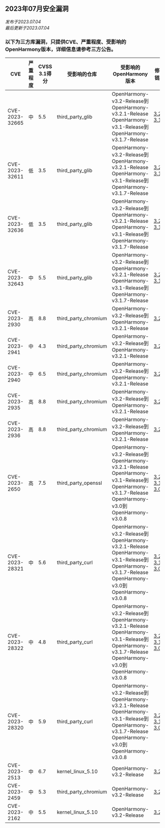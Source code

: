 ## 2023年07月安全漏洞
_发布于2023.07.04_<br/>
_最后更新于2023.07.04_

### 以下为三方库漏洞，只提供CVE、严重程度、受影响的OpenHarmony版本，详细信息请参考三方公告。
| CVE            | 严重程度 | CVSS 3.1得分 |受影响的仓库 | 受影响的OpenHarmony版本                                      | 修复链接                                               |
| -------------- | -------- | ------------ |-------------| ------------------------------------------------------------ | ------------------------------------------------------ |
| CVE-2023-32665 | 中 | 5.5 |third_party_glib    | OpenHarmony-v3.2-Release到OpenHarmony-v3.2.1-Release<br/>OpenHarmony-v3.1-Release到OpenHarmony-v3.1.7-Release<br/>            | [3.2.x](https://gitee.com/openharmony/third_party_glib/pulls/49)<br/>[3.1.x](https://gitee.com/openharmony/third_party_glib/pulls/48) |
| CVE-2023-32611 | 低 | 3.5 |third_party_glib    | OpenHarmony-v3.2-Release到OpenHarmony-v3.2.1-Release<br/>OpenHarmony-v3.1-Release到OpenHarmony-v3.1.7-Release<br/>            | [3.2.x](https://gitee.com/openharmony/third_party_glib/pulls/49)<br/>[3.1.x](https://gitee.com/openharmony/third_party_glib/pulls/48) |
| CVE-2023-32636 | 低 | 3.5 |third_party_glib    | OpenHarmony-v3.2-Release到OpenHarmony-v3.2.1-Release<br/>OpenHarmony-v3.1-Release到OpenHarmony-v3.1.7-Release<br/>            | [3.2.x](https://gitee.com/openharmony/third_party_glib/pulls/49)<br/>[3.1.x](https://gitee.com/openharmony/third_party_glib/pulls/48) |
| CVE-2023-32643 | 中 | 5.5 |third_party_glib    | OpenHarmony-v3.2-Release到OpenHarmony-v3.2.1-Release<br/>OpenHarmony-v3.1-Release到OpenHarmony-v3.1.7-Release<br/>            | [3.2.x](https://gitee.com/openharmony/third_party_glib/pulls/49)<br/>[3.1.x](https://gitee.com/openharmony/third_party_glib/pulls/48) |
| CVE-2023-2930  | 高 | 8.8 |third_party_chromium| OpenHarmony-v3.2-Release到OpenHarmony-v3.2.1-Release | [3.2.x](https://gitee.com/openharmony/web_webview/pulls/814)           |
| CVE-2023-2941  | 中 | 4.3 |third_party_chromium| OpenHarmony-v3.2-Release到OpenHarmony-v3.2.1-Release | [3.2.x](https://gitee.com/openharmony/web_webview/pulls/814)           |
| CVE-2023-2940  | 中 | 6.5 |third_party_chromium| OpenHarmony-v3.2-Release到OpenHarmony-v3.2.1-Release | [3.2.x](https://gitee.com/openharmony/web_webview/pulls/814)           |
| CVE-2023-2935  | 高 | 8.8 |third_party_chromium| OpenHarmony-v3.2-Release到OpenHarmony-v3.2.1-Release | [3.2.x](https://gitee.com/openharmony/web_webview/pulls/814)           |
| CVE-2023-2936  | 高 | 8.8 |third_party_chromium| OpenHarmony-v3.2-Release到OpenHarmony-v3.2.1-Release | [3.2.x](https://gitee.com/openharmony/web_webview/pulls/814)           |
| CVE-2023-2650  | 高 | 7.5 |third_party_openssl | OpenHarmony-v3.2-Release到OpenHarmony-v3.2.1-Release<br/>OpenHarmony-v3.1-Release到OpenHarmony-v3.1.7-Release<br/>OpenHarmony-v3.0到OpenHarmony-v3.0.8| [3.2.x](https://gitee.com/openharmony/third_party_openssl/pulls/117)<br/>[3.1.x](https://gitee.com/openharmony/third_party_openssl/pulls/119)<br/>[3.0.x](https://gitee.com/openharmony/third_party_openssl/pulls/118) |
| CVE-2023-28321 | 中 | 5.6 |third_party_curl    | OpenHarmony-v3.2-Release到OpenHarmony-v3.2.1-Release<br/>OpenHarmony-v3.1-Release到OpenHarmony-v3.1.7-Release<br/>OpenHarmony-v3.0到OpenHarmony-v3.0.8 | [3.2.x](https://gitee.com/openharmony/third_party_curl/pulls/135)<br/>[3.1.x](https://gitee.com/openharmony/third_party_curl/pulls/139)<br/>[3.0.x](https://gitee.com/openharmony/third_party_curl/pulls/140) |
| CVE-2023-28322 | 中 | 4.8 |third_party_curl    | OpenHarmony-v3.2-Release到OpenHarmony-v3.2.1-Release<br/>OpenHarmony-v3.1-Release到OpenHarmony-v3.1.7-Release<br/>OpenHarmony-v3.0到OpenHarmony-v3.0.8 | [3.2.x](https://gitee.com/openharmony/third_party_curl/pulls/135)<br/>[3.1.x](https://gitee.com/openharmony/third_party_curl/pulls/139)<br/>[3.0.x](https://gitee.com/openharmony/third_party_curl/pulls/140) |
| CVE-2023-28320 | 中 | 5.9 |third_party_curl    | OpenHarmony-v3.2-Release到OpenHarmony-v3.2.1-Release<br/>OpenHarmony-v3.1-Release到OpenHarmony-v3.1.7-Release<br/>OpenHarmony-v3.0到OpenHarmony-v3.0.8 | [3.2.x](https://gitee.com/openharmony/third_party_curl/pulls/135)<br/>[3.1.x](https://gitee.com/openharmony/third_party_curl/pulls/139)<br/>[3.0.x](https://gitee.com/openharmony/third_party_curl/pulls/140) |
| CVE-2023-2513  | 中 | 6.7 |kernel_linux_5.10   | OpenHarmony-v3.2-Release | [3.2.x](https://gitee.com/openharmony/kernel_linux_5.10/pulls/897) |
| CVE-2023-2459  | 中 | 5.3 |third_party_chromium| OpenHarmony-v3.2-Release | [3.2.x](https://gitee.com/openharmony/web_webview/pulls/776) |
| CVE-2023-2162  | 中 | 5.5 |kernel_linux_5.10   | OpenHarmony-v3.2-Release | [3.2.x](https://gitee.com/openharmony/kernel_linux_5.10/pulls/896) |

